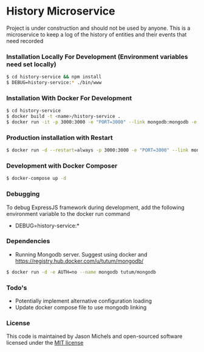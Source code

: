 # History Microservice

Project is under construction and should not be used by anyone.  This is a microservice to keep a log of the history of entities and their events that need recorded

### Installation Locally For Development (Environment variables need set locally)
```sh
$ cd history-service && npm install
$ DEBUG=history-service:* ./bin/www
```
### Installation With Docker For Development
```sh
$ cd history-service
$ docker build -t <name>/history-service .
$ docker run -it -p 3000:3000 -e "PORT=3000" --link mongodb:mongodb -e "NODE_ENV=development" -e "NODE_MONGODB_URL=mongodb" -e "NODE_MONGODB_DATABASE_NAME=history-service" -e "ANALYTICS_EVENT_ENABLED=false" -e "ANALYTICS_EVENT_HOST=change ip/host" -e "ANALYTICS_EVENT_PORT=3001" -e "AWS_ACCESS_KEY_ID=null" -e "AWS_SECRET_ACCESS_KEY=null" -e "HISTORY_DATABASE_ACCESS=mongodb" -e "DYNAMODB_TABLE_NAME=null" --rm --name history-service <name>/history-service
```

### Production installation with Restart
```sh
$ docker run -d --restart=always -p 3000:3000 -e "PORT=3000" --link mongodb:mongodb -e "NODE_ENV=production" -e "NODE_MONGODB_URL=mongodb" -e "NODE_MONGODB_DATABASE_NAME=history-service" -e "ANALYTICS_EVENT_ENABLED=false" -e "ANALYTICS_EVENT_HOST=change ip/host" -e "ANALYTICS_EVENT_PORT=3001" -e "AWS_ACCESS_KEY_ID=null" -e "AWS_SECRET_ACCESS_KEY=null" -e "HISTORY_DATABASE_ACCESS=mongodb" -e "DYNAMODB_TABLE_NAME=null" --name history-service <name>/history-service
```

### Development with Docker Composer
```sh
$ docker-compose up -d
```

### Debugging
To debug ExpressJS framework during development, add the following environment variable to the docker run command
- DEBUG=history-service:*

### Dependencies
 - Running Mongodb server. Suggest using docker and https://registry.hub.docker.com/u/tutum/mongodb/
 ```sh
 $ docker run -d -e AUTH=no --name mongodb tutum/mongodb
 ```

### Todo's
 - Potentially implement alternative configuration loading
 - Update docker compose file to use mongodb linking

### License
This code is maintained by Jason Michels and open-sourced software licensed under the [MIT license](http://opensource.org/licenses/MIT)